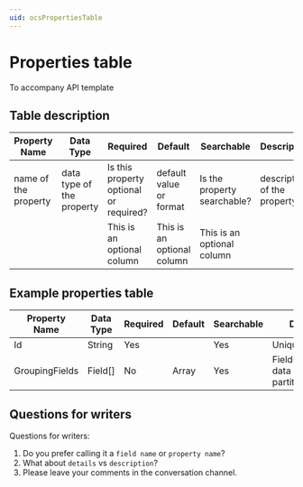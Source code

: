 ```yaml
---
uid: ocsPropertiesTable
---
```

# Properties table
To accompany API template

## Table description
| Property Name | Data Type | Required | Default | Searchable | Description |
|-------|------|----------|---------|------------|---------|
|    name of the property   | data type of the property     |   Is this property optional or required?       |  default value or format       |   Is the property searchable?         |   description of the property      |
|       |      |   This is an optional column       |   This is an optional column      |      This is an optional column      |         |


## Example properties table
| Property Name | Data Type | Required | Default | Searchable | Description |
|-------|------|----------|---------|------------|---------|
|  Id     | String     | Yes         |         |     Yes       |    Unique identifier     |
|  GroupingFields     | Field[]     | No        |  Array       |     Yes       |   Fields by which the data items are partitioned/grouped     |

## Questions for writers
Questions for writers:
1. Do you prefer calling it a `field name` or `property name`?
2. What about `details` vs `description`?
3. Please leave your comments in the conversation channel. 
